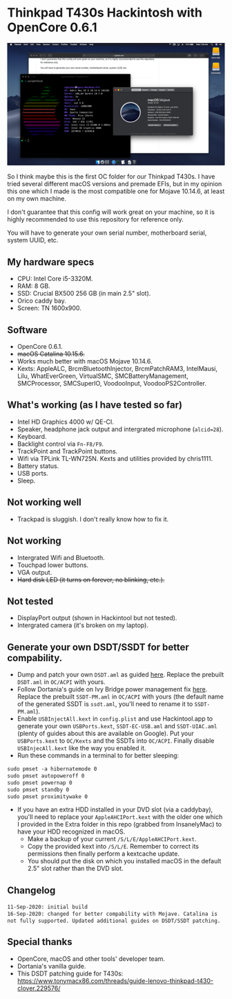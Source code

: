 # Thinkpad T430s Hackintosh with OpenCore 0.6.1
![](./screenshot.png)

So I think maybe this is the first OC folder for our Thinkpad T430s. I have tried several different macOS versions and premade EFIs, but in my opinion this one which I made is the most compatible one for Mojave 10.14.6, at least on my own machine.

I don't guarantee that this config will work great on your machine, so it is highly recommended to use this repository for reference only.

You will have to generate your own serial number, motherboard serial, system UUID, etc.

## My hardware specs
- CPU: Intel Core i5-3320M.
- RAM: 8 GB.
- SSD: Crucial BX500 256 GB (in main 2.5" slot).
- Orico caddy bay.
- Screen: TN 1600x900.
## Software
- OpenCore 0.6.1.
- ~~macOS Catalina 10.15.6.~~
- Works much better with macOS Mojave 10.14.6.
- Kexts: AppleALC, BrcmBluetoothInjector, BrcmPatchRAM3, IntelMausi, Lilu, WhatEverGreen, VirtualSMC, SMCBatteryManagement, SMCProcessor, SMCSuperIO, VoodooInput, VoodooPS2Controller. 
## What's working (as I have tested so far)
- Intel HD Graphics 4000 w/ QE-CI.
- Speaker, headphone jack output and intergrated microphone (``alcid=28``).
- Keyboard.
- Backlight control via ``Fn-F8/F9``.
- TrackPoint and TrackPoint buttons.
- Wifi via TPLink TL-WN725N. Kexts and utilities provided by chris1111.
- Battery status.
- USB ports.
- Sleep.
## Not working well
- Trackpad is sluggish. I don't really know how to fix it.
## Not working
- Intergrated Wifi and Bluetooth.
- Touchpad lower buttons.
- VGA output.
- ~~Hard disk LED (it turns on forever, no blinking, etc.).~~
## Not tested
- DisplayPort output (shown in Hackintool but not tested).
- Intergrated camera (it's broken on my laptop).
## Generate your own DSDT/SSDT for better compability.
- Dump and patch your own ``DSDT.aml`` as guided [here](https://www.tonymacx86.com/threads/guide-lenovo-thinkpad-t430-clover.229576/). Replace the prebuilt ``DSDT.aml`` in ``OC/ACPI`` with yours.
- Follow Dortania's guide on Ivy Bridge power management fix [here](https://dortania.github.io/OpenCore-Post-Install/universal/pm.html#sandy-and-ivy-bridge-power-management). Replace the prebuilt ``SSDT-PM.aml`` in ``OC/ACPI`` with yours (the default name of the generated SSDT is ``ssdt.aml``, you'll need to rename it to ``SSDT-PM.aml``).
- Enable ``USBInjectAll.kext`` in ``config.plist`` and use Hackintool.app to generate your own ``USBPorts.kext``, ``SSDT-EC-USB.aml`` and ``SSDT-UIAC.aml`` (plenty of guides about this are available on Google). Put your ``USBPorts.kext`` to ``OC/Kexts`` and the SSDTs into ``OC/ACPI``. Finally disable ``USBInjecAll.kext`` like the way you enabled it.
- Run these commands in a terminal to for better sleeping:
```
sudo pmset -a hibernatemode 0
sudo pmset autopoweroff 0 
sudo pmset powernap 0 
sudo pmset standby 0
sudo pmset proximitywake 0
```
- If you have an extra HDD installed in your DVD slot (via a caddybay), you'll need to replace your ``AppleAHCIPort.kext`` with the older one which I provided in the Extra folder in this repo (grabbed from InsanelyMac) to have your HDD recognized in macOS.
  - Make a backup of your current ``/S/L/E/AppleAHCIPort.kext``.
  - Copy the provided kext into ``/S/L/E``. Remember to correct its permissions then finally perform a kextcache update.
  - You should put the disk on which you installed macOS in the default 2.5" slot rather than the DVD slot.
## Changelog
```
11-Sep-2020: initial build
16-Sep-2020: changed for better compability with Mojave. Catalina is not fully supported. Updated additional guides on DSDT/SSDT patching.
```
## Special thanks
- OpenCore, macOS and other tools' developer team.
- Dortania's vanilla guide.
- This DSDT patching guide for T430s: https://www.tonymacx86.com/threads/guide-lenovo-thinkpad-t430-clover.229576/

